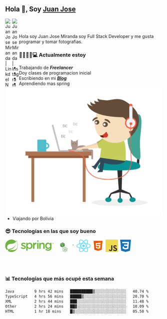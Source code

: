 ## Hola 👋, Soy [Juan Jose](http://juanjoses.me)

<a href="https://www.linkedin.com/in/juanjosemirandam/">
  <img align="left" alt="Juan Jose Miranda | LinkdeIN" width="22px" src="https://cdn.jsdelivr.net/npm/simple-icons@v3/icons/linkedin.svg" />
</a>

<a href="https://www.instagram.com/juan.jose.miranda/">
  <img align="left" alt="Juan Jose Miranda | Instagram" width="22px" src="https://cdn.jsdelivr.net/npm/simple-icons@v3/icons/instagram.svg" />
</a>

<br /> <br />

Hola soy Juan Jose Miranda soy Full Stack Developer y me gusta programar y tomar fotografias.

<img align="right" alt="GIF" src="./images/gif-juanjose.gif" width="500" max-height="320" />

### 👨‍💻🕵‍♀💻 Actualmente estoy

- Trabajando de ***Freelancer***
- Doy clases de programacion inicial
- Escribiendo en mi ***[Blog](http://juanjoses.me)***
- Aprendiendo mas spring
- Viajando por Bolivia 

### 😎 Tecnologías en las que soy bueno

<code><img alt="Spring" height="40px" src="./images/spring-icon.svg"/></code>
<code><img alt="NodeJS" height="40px" src="./images/nodejs-icon.svg" /></code>
<code><img alt="ReactJS" height="40px" src="./images/react-icon.svg" /></code>
<code><img alt="HTML5" height="40px" src="./images/html-icon.png" /></code>
<code><img alt="JavaScript" height="40px" src="./images/js-icon.png"  /></code>
<code><img alt="CSS3" height="40px" src="./images/css-icon.png" /></code>

<br/><br/>

### 📊 Tecnologías que más ocupé esta semana

<!--START_SECTION:waka-->
```text
Java         9 hrs 42 mins   ██████████▒░░░░░░░░░░░░░░   40.74 % 
TypeScript   4 hrs 56 mins   █████▒░░░░░░░░░░░░░░░░░░░   20.70 % 
XML          2 hrs 44 mins   ███░░░░░░░░░░░░░░░░░░░░░░   11.48 % 
Other        2 hrs 24 mins   ██▓░░░░░░░░░░░░░░░░░░░░░░   10.09 % 
HTML         1 hr 18 mins    █▒░░░░░░░░░░░░░░░░░░░░░░░   05.50 % 
```
<!--END_SECTION:waka-->

<!-- ### 📌🤓 Últimos artículos en mi blog -->